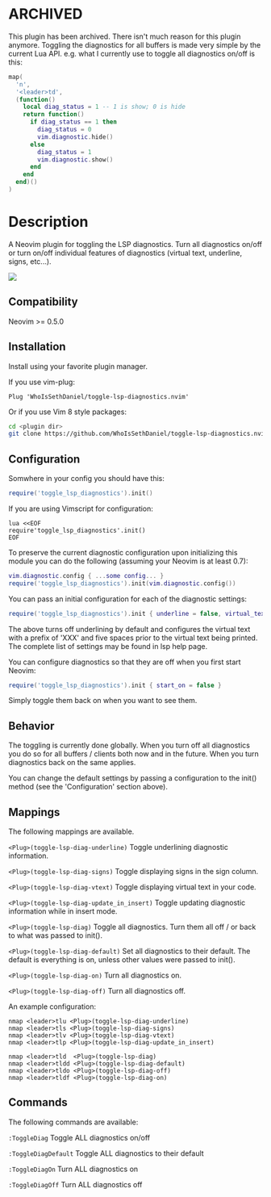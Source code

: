 # ARCHIVED

This plugin has been archived. There isn't much reason for this plugin anymore.
Toggling the diagnostics for all buffers is made very simple by the current Lua
API. e.g. what I currently use to toggle all diagnostics on/off is this:

```lua
map(
  'n',
  '<leader>td',
  (function()
    local diag_status = 1 -- 1 is show; 0 is hide
    return function()
      if diag_status == 1 then
        diag_status = 0
        vim.diagnostic.hide()
      else
        diag_status = 1
        vim.diagnostic.show()
      end
    end
  end)()
)
```

# Description

A Neovim plugin for toggling the LSP diagnostics. Turn all diagnostics on/off or turn on/off
individual features of diagnostics (virtual text, underline, signs, etc...).

<img src="https://github.com/WhoIsSethDaniel/public-assets/blob/main/toggle-diag-on-off-2.gif">

## Compatibility

Neovim >= 0.5.0

## Installation

Install using your favorite plugin manager.

If you use vim-plug:

```vim
Plug 'WhoIsSethDaniel/toggle-lsp-diagnostics.nvim'
```

Or if you use Vim 8 style packages:

```bash
cd <plugin dir>
git clone https://github.com/WhoIsSethDaniel/toggle-lsp-diagnostics.nvim
```

## Configuration

Somwhere in your config you should have this:

```lua
require('toggle_lsp_diagnostics').init()
```

If you are using Vimscript for configuration:

```vim
lua <<EOF
require'toggle_lsp_diagnostics'.init()
EOF
```

To preserve the current diagnostic configuration upon initializing this module you can do the following (assuming your
Neovim is at least 0.7):

```lua
vim.diagnostic.config { ...some config... }
require('toggle_lsp_diagnostics').init(vim.diagnostic.config())
```

You can pass an initial configuration for each of the diagnostic settings:

```lua
require('toggle_lsp_diagnostics').init { underline = false, virtual_text = { prefix = 'XXX', spacing = 5 } }
```

The above turns off underlining by default and configures the virtual text with a prefix of 'XXX' and five
spaces prior to the virtual text being printed. The complete list of settings may be found in lsp help
page.

You can configure diagnostics so that they are off when you first start Neovim:

```lua
require('toggle_lsp_diagnostics').init { start_on = false }
```

Simply toggle them back on when you want to see them.

## Behavior

The toggling is currently done globally. When you turn off all diagnostics you do so for
all buffers / clients both now and in the future. When you turn diagnostics back on the
same applies.

You can change the default settings by passing a configuration to the init() method (see the
'Configuration' section above).

## Mappings

The following mappings are available.

`<Plug>(toggle-lsp-diag-underline)`
Toggle underlining diagnostic information.

`<Plug>(toggle-lsp-diag-signs)`
Toggle displaying signs in the sign column.

`<Plug>(toggle-lsp-diag-vtext)`
Toggle displaying virtual text in your code.

`<Plug>(toggle-lsp-diag-update_in_insert)`
Toggle updating diagnostic information while in insert mode.

`<Plug>(toggle-lsp-diag)`
Toggle all diagnostics. Turn them all off / or back to what was passed to init().

`<Plug>(toggle-lsp-diag-default)`
Set all diagnostics to their default. The default is everything is on, unless other values were
passed to init().

`<Plug>(toggle-lsp-diag-on)`
Turn all diagnostics on.

`<Plug>(toggle-lsp-diag-off)`
Turn all diagnostics off.

An example configuration:

```vim
nmap <leader>tlu <Plug>(toggle-lsp-diag-underline)
nmap <leader>tls <Plug>(toggle-lsp-diag-signs)
nmap <leader>tlv <Plug>(toggle-lsp-diag-vtext)
nmap <leader>tlp <Plug>(toggle-lsp-diag-update_in_insert)

nmap <leader>tld  <Plug>(toggle-lsp-diag)
nmap <leader>tldd <Plug>(toggle-lsp-diag-default)
nmap <leader>tldo <Plug>(toggle-lsp-diag-off)
nmap <leader>tldf <Plug>(toggle-lsp-diag-on)
```

## Commands

The following commands are available:

`:ToggleDiag`
Toggle ALL diagnostics on/off

`:ToggleDiagDefault`
Toggle ALL diagnostics to their default

`:ToggleDiagOn`
Turn ALL diagnostics on

`:ToggleDiagOff`
Turn ALL diagnostics off
